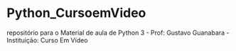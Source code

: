 # Python_CursoemVideo
repositório para o Material de aula de Python 3 - Prof: Gustavo Guanabara - Instituição: Curso Em Vídeo
